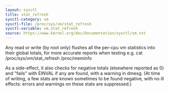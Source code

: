 ```yaml
---
layout: sysctl
title: stat_refresh
sysctl-category: vm
sysctl-file: /proc/sys/vm/stat_refresh
sysctl-variable: vm.stat_refresh
source: https://www.kernel.org/doc/Documentation/sysctl/vm.txt
---
```


Any read or write (by root only) flushes all the per-cpu vm statistics
into their global totals, for more accurate reports when testing
e.g. cat /proc/sys/vm/stat_refresh /proc/meminfo

As a side-effect, it also checks for negative totals (elsewhere reported
as 0) and "fails" with EINVAL if any are found, with a warning in dmesg.
(At time of writing, a few stats are known sometimes to be found negative,
with no ill effects: errors and warnings on these stats are suppressed.)

